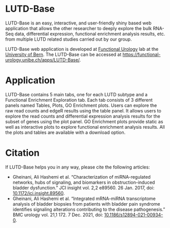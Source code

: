 # LUTD-Base
LUTD-Base is an easy, interactive, and user-friendly shiny based web application that allows the other researcher to deeply explore the bulk RNA-Seq data, differential expression, functional enrichment analysis results, etc. from multiple LUTD related studies carried out by our group.

LUTD-Base web application is developed at [Functional Urology](http://www.urofun.ch/) lab at the [University of Bern](https://www.unibe.ch/index_eng.html/). The LUTD-Base can be accessed at https://functional-urology.unibe.ch/apps/LUTD-Base/.

# Application
LUTD-Base contains 5 main tabs, one for each LUTD subtype and a Functional Enrichment Exploration tab. Each tab consists of 3 different panels named Tables, Plots, GO Enrichment plots. Users can explore the raw read counts and edgeR results using the table panel. It allows users to explore the read counts and differential expression analysis results for the subset of genes using the plot panel. GO Enrichment plots provide static as well as interactive plots to explore functional enrichment analysis results. All the plots and tables are available with a download option.

# Citation
If LUTD-Base helps you in any way, please cite the following articles:

* Gheinani, Ali Hashemi et al. “Characterization of miRNA-regulated networks, hubs of signaling, and biomarkers in obstruction-induced bladder dysfunction.” JCI insight vol. 2,2 e89560. 26 Jan. 2017, doi: [10.1172/jci.insight.89560](https://insight.jci.org/articles/view/89560).
* Gheinani, Ali Hashemi et al. “Integrated mRNA-miRNA transcriptome analysis of bladder biopsies from patients with bladder pain syndrome identifies signaling alterations contributing to the disease pathogenesis.” BMC urology vol. 21,1 172. 7 Dec. 2021, doi: [10.1186/s12894-021-00934-0](https://bmcurol.biomedcentral.com/articles/10.1186/s12894-021-00934-0).
